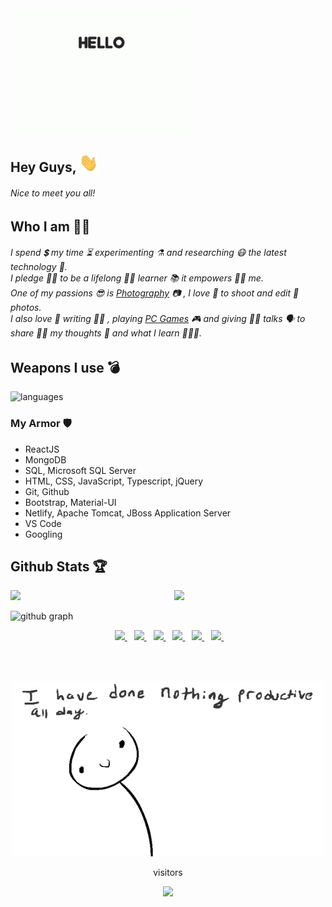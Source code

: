 <img src="https://github.com/kaustubh2020/kaustubh2020/blob/master/hellodog.gif?raw=true" alt="dog" width="300" height="200" />
  
## Hey Guys, <img src="https://github.com/kaustubh2020/kaustubh2020/blob/master/wave.gif?raw=true" alt="wave" width="30" height="30" />
###### Nice to meet you all!

## Who I am 👨‍💻
###### I spend 💲 my time ⏳ experimenting ⚗ and researching 😷 the latest technology 🤖. <br> I pledge 🙏🏻 to be a lifelong 👴🏻 learner 📚 it empowers 💪🏻 me. <br> One of my passions 😎 is <a href="https://www.instagram.com/kjkapture">Photography</a> 📷 , I love 💛 to shoot and edit 🎨 photos. <br> I also love 💙 writing ✍🏻 , playing <a href="https://www.instagram.com/valorant.__.noobs">PC Games</a> 🎮  and giving 🙌🏻 talks 🗣 to share 🤝🏻 my thoughts 💭 and what I learn 👨🏻‍🎓.

## Weapons I use 💣
![languages](https://github-readme-stats.vercel.app/api/top-langs/?username=kaustubh2020&theme=buefy)

### My Armor 🛡
* ReactJS
* MongoDB
* SQL, Microsoft SQL Server
* HTML, CSS, JavaScript, Typescript, jQuery
* Git, Github
* Bootstrap, Material-UI
* Netlify, Apache Tomcat, JBoss Application Server
* VS Code
* Googling

## Github Stats 🏆
<img  src="https://github-readme-stats.vercel.app/api?username=kaustubh2020&count_private=true&show_icons=true&hide_border=false&theme=buefy" width="48%" align="right" >
<img  src="https://github-readme-streak-stats.herokuapp.com/?user=kaustubh2020&theme=buefy" width="48%" >

![github graph](https://activity-graph.herokuapp.com/graph?username=kaustubh2020&theme=minimal)

<p align="center">
  &ensp;
  <a href="https://www.linkedin.com/in/kaustubh2020/">
    <img height="30" src="https://cdn-icons-png.flaticon.com/512/2111/2111499.png">
  </a>
&ensp;
  <a href="https://twitter.com/kaustubh_2020">
    <img height="30" src="https://cdn-icons-png.flaticon.com/512/2111/2111688.png">
  </a>
&ensp;
  <a href="https://www.instagram.com/_windsonmyhair_/">
    <img height="30" src="https://cdn-icons-png.flaticon.com/512/2111/2111463.png">
  </a>
&ensp;
  <a href="https://www.facebook.com/kaustubh20">
    <img height="30" src="https://cdn-icons-png.flaticon.com/512/2111/2111398.png">
  </a>
&ensp;
  <a href="mailto:kaustubhjaiswal200@gmail.com">
    <img height="30" src="https://cdn-icons-png.flaticon.com/512/732/732200.png">
  </a>
  &ensp;
  <a href="https://kaustubh-folio.netlify.app/">
    <img height="30" src="https://cdn-icons.flaticon.com/png/512/1927/premium/1927768.png?token=exp=1635319906~hmac=ab1560010cd24576999689f603a88811">
  </a>
  &ensp;
</p>

<br>
<br>

<p align="center">
  <img src="https://github.com/kaustubh2020/kaustubh2020/blob/master/nothing%20productive.gif?raw=true" />
</p>

<p align="center">visitors</p>
 <p align="center">
   <img height="20" src="https://profile-counter.glitch.me/kaustubh2020/count.svg" />
 </p>
